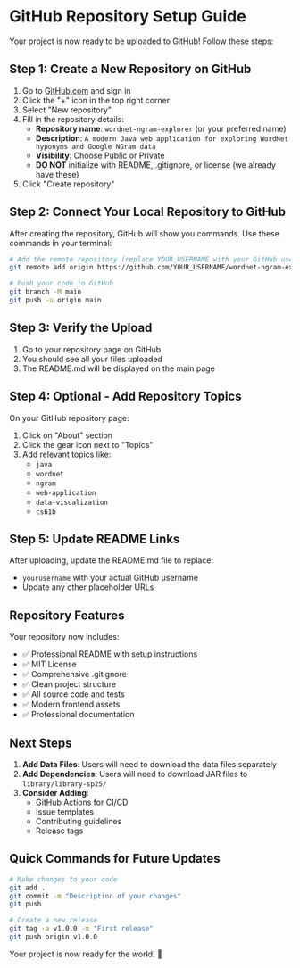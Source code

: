 # GitHub Repository Setup Guide

Your project is now ready to be uploaded to GitHub! Follow these steps:

## Step 1: Create a New Repository on GitHub

1. Go to [GitHub.com](https://github.com) and sign in
2. Click the "+" icon in the top right corner
3. Select "New repository"
4. Fill in the repository details:
   - **Repository name**: `wordnet-ngram-explorer` (or your preferred name)
   - **Description**: `A modern Java web application for exploring WordNet hyponyms and Google NGram data`
   - **Visibility**: Choose Public or Private
   - **DO NOT** initialize with README, .gitignore, or license (we already have these)
5. Click "Create repository"

## Step 2: Connect Your Local Repository to GitHub

After creating the repository, GitHub will show you commands. Use these commands in your terminal:

```bash
# Add the remote repository (replace YOUR_USERNAME with your GitHub username)
git remote add origin https://github.com/YOUR_USERNAME/wordnet-ngram-explorer.git

# Push your code to GitHub
git branch -M main
git push -u origin main
```

## Step 3: Verify the Upload

1. Go to your repository page on GitHub
2. You should see all your files uploaded
3. The README.md will be displayed on the main page

## Step 4: Optional - Add Repository Topics

On your GitHub repository page:
1. Click on "About" section
2. Click the gear icon next to "Topics"
3. Add relevant topics like:
   - `java`
   - `wordnet`
   - `ngram`
   - `web-application`
   - `data-visualization`
   - `cs61b`

## Step 5: Update README Links

After uploading, update the README.md file to replace:
- `yourusername` with your actual GitHub username
- Update any other placeholder URLs

## Repository Features

Your repository now includes:
- ✅ Professional README with setup instructions
- ✅ MIT License
- ✅ Comprehensive .gitignore
- ✅ Clean project structure
- ✅ All source code and tests
- ✅ Modern frontend assets
- ✅ Professional documentation

## Next Steps

1. **Add Data Files**: Users will need to download the data files separately
2. **Add Dependencies**: Users will need to download JAR files to `library/library-sp25/`
3. **Consider Adding**: 
   - GitHub Actions for CI/CD
   - Issue templates
   - Contributing guidelines
   - Release tags

## Quick Commands for Future Updates

```bash
# Make changes to your code
git add .
git commit -m "Description of your changes"
git push

# Create a new release
git tag -a v1.0.0 -m "First release"
git push origin v1.0.0
```

Your project is now ready for the world! 🚀 